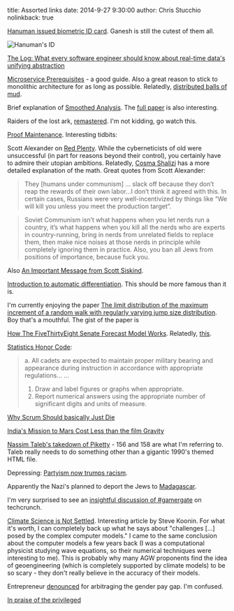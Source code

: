 title: Assorted links
date: 2014-9-27 9:30:00
author: Chris Stucchio
nolinkback: true

[Hanuman issued biometric ID card](http://www.bbc.com/news/world-asia-india-29175870). Ganesh is still the cutest of them all.

![Hanuman's ID](http://news.bbcimg.co.uk/media/images/77547000/jpg/_77547168_aadharcrd.jpg)

[The Log: What every software engineer should know about real-time data's unifying abstraction](http://gilesbowkett.blogspot.com.au/2014/09/why-scrum-should-basically-just-die-in.html)

[Microservice Prerequisites](http://martinfowler.com/bliki/MicroservicePrerequisites.html) - a good guide. Also a great reason to stick to monolithic architecture for as long as possible. Relatedly, [distributed balls of mud](http://www.codingthearchitecture.com/2014/07/06/distributed_big_balls_of_mud.html).

Brief explanation of [Smoothed Analysis](http://www.scilogs.com/hlf/smoothed-analysis/). The [full paper](http://www.di.ens.fr/~vergnaud/algo0910/Simplex.pdf) is also interesting.

Raiders of the lost ark, [remastered](http://extension765.com/sdr/18-raiders). I'm not kidding, go watch this.

[Proof Maintenance](http://www.johndcook.com/blog/2014/09/24/proof-maintenance/?utm_source=stucchio&utm_medium=bloglink&utm_campaign=bloglink). Interesting tidbits:

Scott Alexander on [Red Plenty](http://slatestarcodex.com/2014/09/24/book-review-red-plenty/). While the cyberneticists of old were unsuccessful (in part for reasons beyond their control), you certainly have to admire their utopian ambitions. Relatedly, [Cosma Shalizi](http://vserver1.cscs.lsa.umich.edu/~crshalizi/weblog/918.html) has a more detailed explanation of the math. Great quotes from Scott Alexander:

> They [humans under communism] ... slack off because they don’t reap the rewards of their own labor...I don’t think it agreed with this. In certain cases, Russians were very well-incentivized by things like “We will kill you unless you meet the production target”.

> Soviet Communism isn’t what happens when you let nerds run a country, it’s what happens when you kill all the nerds who are experts in country-running, bring in nerds from unrelated fields to replace them, then make nice noises at those nerds in principle while completely ignoring them in practice. Also, you ban all Jews from positions of importance, because fuck you.

Also [An Important Message from Scott Siskind](http://raikoth.net/).

[Introduction to automatic differentiation](http://alexey.radul.name/ideas/2013/introduction-to-automatic-differentiation/). This should be more famous than it is.

I'm currently enjoying the paper [The limit distribution of the maximum increment of a random walk with regularly varying jump size distribution](http://www.math.ku.dk/~mikosch/Preprint/Increment/BEJ255.pdf). Boy that's a mouthful. The gist of the paper is

[How The FiveThirtyEight Senate Forecast Model Works](http://fivethirtyeight.com/features/how-the-fivethirtyeight-senate-forecast-model-works/). Relatedly, [this](http://allendowney.blogspot.com/2014/09/bayesian-election-forecasting.html).

[Statistics Honor Code](http://andrewgelman.com/2014/09/26/ma206-program-directors-memorandum/):

> a. All cadets are expected to maintain proper military bearing and appearance during instruction in accordance with appropriate regulations...
> ...
> 1) Draw and label figures or graphs when appropriate.
> 2) Report numerical answers using the appropriate number of significant digits and units of measure.

[Why Scrum Should basically Just Die](http://gilesbowkett.blogspot.com.au/2014/09/why-scrum-should-basically-just-die-in.html)

[India's Mission to Mars Cost Less than the film Gravity](http://blogs.wsj.com/indiarealtime/2014/09/23/how-india-mounted-the-worlds-cheapest-mission-to-mars/?mod=e2tw)

[Nassim Taleb's takedown of Piketty](http://www.fooledbyrandomness.com/notebook.htm) - 156 and 158 are what I'm referring to. Taleb really needs to do something other than a gigantic 1990's themed HTML file.

Depressing: [Partyism now trumps racism](http://www.bloombergview.com/articles/2014-09-22/partyism-now-trumps-racism).

Apparently the Nazi's planned to deport the Jews to [Madagascar](http://en.wikipedia.org/wiki/Madagascar_Plan).

I'm very surprised to see an [insightful discussion of #gamergate](http://techcrunch.com/2014/09/25/gamergate-an-issue-with-2-sides/) on techcrunch.

[Climate Science is Not Settled](http://online.wsj.com/articles/climate-science-is-not-settled-1411143565). Interesting article by Steve Koonin. For what it's worth, I can completely back up what he says about "challenges [...] posed by the complex computer models." I came to the same conclusion about the computer models a few years back (I was a computational physicist studying wave equations, so their numerical techniques were interesting to me). This is probably why many AGW proponents find the idea of geoengineering (which is completely supported by climate models) to be so scary - they don't really believe in the accuracy of their models.

Entrepreneur [denounced](http://www.smh.com.au/it-pro/business-it/evan-thornley-causes-stir-with-sexist-comments-at-sunrise-startup-conference-20140922-10kiku.html) for arbitraging the gender pay gap. I'm confused.

[In praise of the privileged](http://www.psychologytoday.com/blog/how-do-life/201409/in-praise-the-so-called-privileged)
